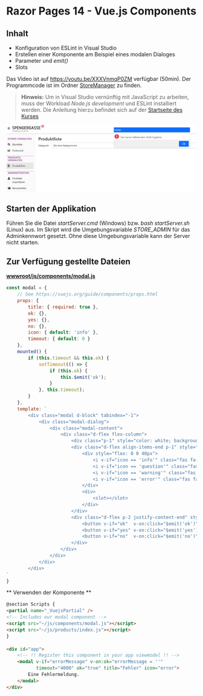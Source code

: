 # Razor Pages 14 - Vue.js Components

## Inhalt

- Konfiguration von ESLint in Visual Studio
- Erstellen einer Komponente am Beispiel eines modalen Dialoges
- Parameter und *emit()*
- Slots

Das Video ist auf https://youtu.be/XXXVnmqP0ZM verfügbar (50min). Der Programmcode ist im
Ordner [StoreManager](StoreManager) zu finden.

> **Hinweis:** Um in Visual Studio vernünftig mit JavaScript zu arbeiten, muss der Workload
> *Node.js development* und ESLint installiert werden. Die Anleitung hierzu befindet sich auf
> der [Startseite des Kurses](../../README.md#installation-der-ide-visual-studio-2022)

![](screenshot_2.png)

## Starten der Applikation

Führen Sie die Datei *startServer.cmd* (Windows) bzw. *bash startServer.sh* (Linux) aus. Im
Skript wird die Umgebungsvariable *STORE_ADMIN* für das Adminkennwort gesetzt. Ohne diese
Umgebungsvariable kann der Server nicht starten.

## Zur Verfügung gestellte Dateien

**[wwwroot/js/components/modal.js](StoreManager/StoreManager.Webapp/wwwroot/js/components/modal.js)**

```javascript
const modal = {
    // See https://vuejs.org/guide/components/props.html
    props: {
        title: { required: true },
        ok: {},
        yes: {},
        no: {},
        icon: { default: 'info' },
        timeout: { default: 0 }
    },
    mounted() {
        if (this.timeout && this.ok) {
            setTimeout(() => {
                if (this.ok) {
                    this.$emit('ok');
                }
            }, this.timeout);
        }
    },
    template: `
        <div class="modal d-block" tabindex="-1">
            <div class="modal-dialog">
                <div class="modal-content">
                    <div class="d-flex flex-column">
                        <div class="p-1" style="color: white; background-color:var(--bs-primary)">{{ title }}</div>
                        <div class="d-flex align-items-end p-1" style="flex: 1 0 3em">
                            <div style="flex: 0 0 40px">
                                <i v-if="icon == 'info'" class="fas fa-info-circle" style="font-size:30px; color:var(--bs-info)"></i>
                                <i v-if="icon == 'question'" class="fas fa-question-circle" style="font-size:30px; color:var(--bs-info)"></i>
                                <i v-if="icon == 'warning'" class="fas fa-exclamation-triangle" style="font-size:30px; color:var(--bs-warning)"></i>
                                <i v-if="icon == 'error'" class="fas fa-exclamation-circle" style="font-size:30px; color:var(--bs-danger)"></i>
                            </div>
                            <div>
                                <slot></slot>
                            </div>
                        </div>
                        <div class="d-flex p-2 justify-content-end" style="background-color:#f0f0f0; gap: 1em">
                            <button v-if="ok"  v-on:click="$emit('ok')"  class="btn btn-primary"   style="flex: 0 0 4em">OK</button>
                            <button v-if="yes" v-on:click="$emit('yes')" class="btn btn-primary"   style="flex: 0 0 4em">Ja</button>
                            <button v-if="no"  v-on:click="$emit('no')"  class="btn btn-secondary" style="flex: 0 0 4em">Nein</button>
                        </div>
                    </div>
                </div>
            </div>
        </div>
`
}
```

** Verwenden der Komponente **

```html
@section Scripts {
<partial name="_VuejsPartial" />
<!-- Includes our modal component -->
<script src="~/js/components/modal.js"></script>
<script src="~/js/products/index.js"></script>
}

<div id="app">
    <!-- !! Register this component in your app viewmodel !! -->
    <modal v-if="errorMessage" v-on:ok="errorMessage = ''"
           timeout="4000" ok="true" title="Fehler" icon="error">
        Eine Fehlermeldung.
    </modal>
</div>
```